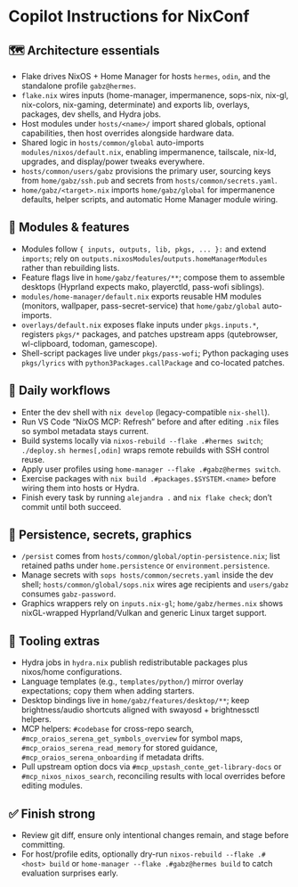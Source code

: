 # Copilot Instructions for NixConf

## 🗺️ Architecture essentials

- Flake drives NixOS + Home Manager for hosts `hermes`, `odin`, and the standalone profile `gabz@hermes`.
- `flake.nix` wires inputs (home-manager, impermanence, sops-nix, nix-gl, nix-colors, nix-gaming, determinate) and exports lib, overlays, packages, dev shells, and Hydra jobs.
- Host modules under `hosts/<name>/` import shared globals, optional capabilities, then host overrides alongside hardware data.
- Shared logic in `hosts/common/global` auto-imports `modules/nixos/default.nix`, enabling impermanence, tailscale, nix-ld, upgrades, and display/power tweaks everywhere.
- `hosts/common/users/gabz` provisions the primary user, sourcing keys from `home/gabz/ssh.pub` and secrets from `hosts/common/secrets.yaml`.
- `home/gabz/<target>.nix` imports `home/gabz/global` for impermanence defaults, helper scripts, and automatic Home Manager module wiring.

## 🧩 Modules & features

- Modules follow `{ inputs, outputs, lib, pkgs, ... }:` and extend `imports`; rely on `outputs.nixosModules`/`outputs.homeManagerModules` rather than rebuilding lists.
- Feature flags live in `home/gabz/features/**`; compose them to assemble desktops (Hyprland expects mako, playerctld, pass-wofi siblings).
- `modules/home-manager/default.nix` exports reusable HM modules (monitors, wallpaper, pass-secret-service) that `home/gabz/global` auto-imports.
- `overlays/default.nix` exposes flake inputs under `pkgs.inputs.*`, registers `pkgs/*` packages, and patches upstream apps (qutebrowser, wl-clipboard, todoman, gamescope).
- Shell-script packages live under `pkgs/pass-wofi`; Python packaging uses `pkgs/lyrics` with `python3Packages.callPackage` and co-located patches.

## 🚀 Daily workflows

- Enter the dev shell with `nix develop` (legacy-compatible `nix-shell`).
- Run VS Code “NixOS MCP: Refresh” before and after editing `.nix` files so symbol metadata stays current.
- Build systems locally via `nixos-rebuild --flake .#hermes switch`; `./deploy.sh hermes[,odin]` wraps remote rebuilds with SSH control reuse.
- Apply user profiles using `home-manager --flake .#gabz@hermes switch`.
- Exercise packages with `nix build .#packages.$SYSTEM.<name>` before wiring them into hosts or Hydra.
- Finish every task by running `alejandra .` and `nix flake check`; don’t commit until both succeed.

## 🔐 Persistence, secrets, graphics

- `/persist` comes from `hosts/common/global/optin-persistence.nix`; list retained paths under `home.persistence` or `environment.persistence`.
- Manage secrets with `sops hosts/common/secrets.yaml` inside the dev shell; `hosts/common/global/sops.nix` wires age recipients and `users/gabz` consumes `gabz-password`.
- Graphics wrappers rely on `inputs.nix-gl`; `home/gabz/hermes.nix` shows nixGL-wrapped Hyprland/Vulkan and generic Linux target support.

## 🧭 Tooling extras

- Hydra jobs in `hydra.nix` publish redistributable packages plus nixos/home configurations.
- Language templates (e.g., `templates/python/`) mirror overlay expectations; copy them when adding starters.
- Desktop bindings live in `home/gabz/features/desktop/**`; keep brightness/audio shortcuts aligned with swayosd + brightnessctl helpers.
- MCP helpers: `#codebase` for cross-repo search, `#mcp_oraios_serena_get_symbols_overview` for symbol maps, `#mcp_oraios_serena_read_memory` for stored guidance, `#mcp_oraios_serena_onboarding` if metadata drifts.
- Pull upstream option docs via `#mcp_upstash_conte_get-library-docs` or `#mcp_nixos_nixos_search`, reconciling results with local overrides before editing modules.

## ✅ Finish strong

- Review git diff, ensure only intentional changes remain, and stage before committing.
- For host/profile edits, optionally dry-run `nixos-rebuild --flake .#<host> build` or `home-manager --flake .#gabz@hermes build` to catch evaluation surprises early.
